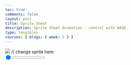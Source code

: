```yaml
---
toc: true
comments: false
layout: post
title: Sprite Sheet
description: Sprite Sheet Animation - control with WASD
type: tangibles
courses: { blogs: { week: 5 } }
---
```


<body>
    <div>
        <div class="w-full flex justify-center">
            <canvas id="spriteContainer"> <!-- Within the base div is a canvas. An HTML canvas is used only for graphics. It allows the user to access some basic functions related to the image created on the canvas (including animation) -->
                <img id="skeletonSprite" src="../../../images/SpriteSheet.png">  // change sprite here
            </canvas>
        </div>
        <div id="speedTooltip" class="tooltip tooltip-bottom w-full" data-tip="ChangeSpeed">
        <input id="speed" type="range" min="0" max="100" value="0" class="range mt-4" />
        </div>
    </div>
</body>


<script>
    // start on page load
    window.addEventListener('load', function () {
        const canvas = document.getElementById('spriteContainer');
        const ctx = canvas.getContext('2d');
        const sprite = document.getElementById("sprite")
        const SPRITE_WIDTH = 64;  // matches sprite pixel width
        const SPRITE_HEIGHT = 64; // matches sprite pixel height
        const SCALE_FACTOR = 1.5;  // control size of sprite on canvas
        const FRAME_LIMIT = 9;  // number of frames per row, this code assume each row is same
        let SPRITE_SPEED = 100 // delay between each frame (miliseconds)

        canvas.width = SPRITE_WIDTH * SCALE_FACTOR;
        canvas.height = SPRITE_HEIGHT * SCALE_FACTOR;
        canvas.x = 100
        class Dog {
            constructor() {
                this.image = document.getElementById("skeletonSprite");
                this.spriteWidth = SPRITE_WIDTH;
                this.spriteHeight = SPRITE_HEIGHT;
                this.width = this.spriteWidth;
                this.height = this.spriteHeight;
                this.x = 0;
                this.y = 0;
                this.scale = SCALE_FACTOR;
                this.minFrame = 0;
                this.maxFrame = FRAME_LIMIT-1;
                this.frameX = 0;
                this.frameY = 0;
            }

            // draw dog object
            draw(context) {
                context.drawImage(
                    this.image,
                    this.frameX * this.spriteWidth,
                    this.frameY * this.spriteHeight,
                    this.spriteWidth,
                    this.spriteHeight,
                    this.x,
                    this.y,
                    this.width * this.scale,
                    this.height * this.scale
                );
            }

            // update frameX of object
            update() {
                if (this.frameX < this.maxFrame) {
                    this.frameX++;
                } else {
                    this.frameX = 0;
                }
            }
        }

        // dog object
        const dog = new Dog();

        // update frameY of dog object, action from idle, bark, walk radio control
        function changeAnimation(input) {
            switch (input) {
                    case 'up':
                        dog.frameY = 0;
                        break;
                    case 'left':
                        dog.frameY = 1;
                        break;
                    case 'down':
                        dog.frameY = 2;
                        break;
                    case 'right':
                        dog.frameY = 3;
                        break;
                    default:
                        break;
                }
        }

        const validKeys = {
            "w": "up",
            "a": "left",
            "s": "down",
            "d": "right",
        }
        document.addEventListener("keypress", (event) => {
            if (!Object.keys(validKeys).includes(event.key)) {
                return;
            }
            changeAnimation(validKeys[event.key])   
        })

        // Animation recursive control function
        function animate(timeStamp) {
            // Clears the canvas to remove the previous frame.
            ctx.clearRect(0, 0, canvas.width, canvas.height);
            // Draws the current frame of the sprite.
            dog.draw(ctx);
            // Updates the `frameX` property to prepare for the next frame in the sprite sheet.
            dog.update();
            SPRITE_SPEED = 100 - document.getElementById("speed").value
            // Uses `requestAnimationFrame` to synchronize the animation loop with the display's refresh rate,
            // ensuring smooth visuals.
            setTimeout(() => {requestAnimationFrame(animate);}, SPRITE_SPEED);
            
        }

        // run 1st animate
        animate();
    });
</script>